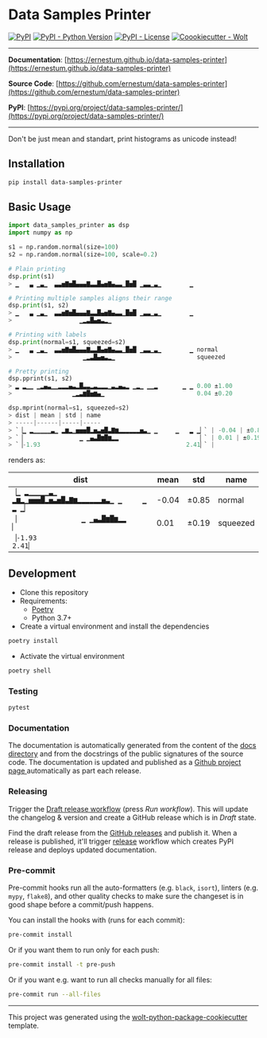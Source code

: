 # Data Samples Printer

[![PyPI](https://img.shields.io/pypi/v/data-samples-printer?style=flat-square)](https://pypi.python.org/pypi/data-samples-printer/)
[![PyPI - Python Version](https://img.shields.io/pypi/pyversions/data-samples-printer?style=flat-square)](https://pypi.python.org/pypi/data-samples-printer/)
[![PyPI - License](https://img.shields.io/pypi/l/data-samples-printer?style=flat-square)](https://pypi.python.org/pypi/data-samples-printer/)
[![Coookiecutter - Wolt](https://img.shields.io/badge/cookiecutter-Wolt-00c2e8?style=flat-square&logo=cookiecutter&logoColor=D4AA00&link=https://github.com/woltapp/wolt-python-package-cookiecutter)](https://github.com/woltapp/wolt-python-package-cookiecutter)


---

**Documentation**: [https://ernestum.github.io/data-samples-printer](https://ernestum.github.io/data-samples-printer)

**Source Code**: [https://github.com/ernestum/data-samples-printer](https://github.com/ernestum/data-samples-printer)

**PyPI**: [https://pypi.org/project/data-samples-printer/](https://pypi.org/project/data-samples-printer/)

---

Don't be just mean and standart, print histograms as unicode instead!

## Installation

```sh
pip install data-samples-printer
```

## Basic Usage

```python
import data_samples_printer as dsp
import numpy as np

s1 = np.random.normal(size=100)
s2 = np.random.normal(size=100, scale=0.2)

# Plain printing
dsp.print(s1)
> ▁   ▃ ▁▃▁  ▃▃▅▇▅█▄▄▄▇▃▃█▄▅▇▄▃▃▁█▅█ ▁▃▃▁▃▁        ▁

# Printing multiple samples aligns their range
dsp.print(s1, s2)
> ▁   ▃ ▁▃▁  ▃▃▅▇▅█▄▄▄▇▃▃█▄▅▇▄▃▃▁█▅█ ▁▃▃▁▃▁        ▁
>                   ▁▂▃█▄▅▃▂▁

# Printing with labels
dsp.print(normal=s1, squeezed=s2)
> ▁   ▃ ▁▃▁  ▃▃▅▇▅█▄▄▄▇▃▃█▄▅▇▄▃▃▁█▅█ ▁▃▃▁▃▁        ▁ normal
>                    ▁▂▃█▄▅▃▂▁                       squeezed

# Pretty printing
dsp.pprint(s1, s2)
> ▂ ▂▁▁ ▁▂▄▃▁▁▂▂▂▄▃▂█▃▃▂▃▂▂▂▁▃▂▄▃▂ ▁▂▁ ▁▁▂       ▁ ▁ 0.00 ±1.00
>                 ▁▂▃▆█▅▆▄▁                          0.04 ±0.20

dsp.mprint(normal=s1, squeezed=s2)
> dist | mean | std | name
> -----|------|-----|-----
> `▕▁ ▂▁▁▁▁▁▃▁ ▂▆▂▁▅▅▅█▂▅▃▅█▃▇▆▂▂▂▂▂▂▅▃▁ ▁     ▁   ▂ ▁▏` | -0.04 | ±0.85 | normal
> `▕                ▁ ▁▄▃█▆█▆▂▂                       ▏` | 0.01 | ±0.19 | squeezed
> `▕-1.93                                         2.41▏` |
```

renders as:

dist | mean | std | name
-----|------|-----|-----
`▕▁ ▂▁▁▁▁▁▃▁ ▂▆▂▁▅▅▅█▂▅▃▅█▃▇▆▂▂▂▂▂▂▅▃▁ ▁     ▁   ▂ ▁▏` | -0.04 | ±0.85 | normal
`▕                ▁ ▁▄▃█▆█▆▂▂                       ▏` | 0.01 | ±0.19 | squeezed
`▕-1.93                                         2.41▏` |

## Development

* Clone this repository
* Requirements:
  * [Poetry](https://python-poetry.org/)
  * Python 3.7+
* Create a virtual environment and install the dependencies

```sh
poetry install
```

* Activate the virtual environment

```sh
poetry shell
```

### Testing

```sh
pytest
```

### Documentation

The documentation is automatically generated from the content of the [docs directory](./docs) and from the docstrings
 of the public signatures of the source code. The documentation is updated and published as a [Github project page
 ](https://pages.github.com/) automatically as part each release.

### Releasing

Trigger the [Draft release workflow](https://github.com/ernestum/data-samples-printer/actions/workflows/draft_release.yml)
(press _Run workflow_). This will update the changelog & version and create a GitHub release which is in _Draft_ state.

Find the draft release from the
[GitHub releases](https://github.com/ernestum/data-samples-printer/releases) and publish it. When
 a release is published, it'll trigger [release](https://github.com/ernestum/data-samples-printer/blob/master/.github/workflows/release.yml) workflow which creates PyPI
 release and deploys updated documentation.

### Pre-commit

Pre-commit hooks run all the auto-formatters (e.g. `black`, `isort`), linters (e.g. `mypy`, `flake8`), and other quality
 checks to make sure the changeset is in good shape before a commit/push happens.

You can install the hooks with (runs for each commit):

```sh
pre-commit install
```

Or if you want them to run only for each push:

```sh
pre-commit install -t pre-push
```

Or if you want e.g. want to run all checks manually for all files:

```sh
pre-commit run --all-files
```

---

This project was generated using the [wolt-python-package-cookiecutter](https://github.com/woltapp/wolt-python-package-cookiecutter) template.
